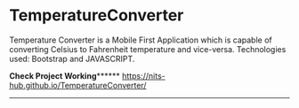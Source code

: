 # TemperatureConverter
Temperature Converter is a Mobile First Application which is capable of converting Celsius to Fahrenheit temperature and vice-versa.
Technologies used: Bootstrap and JAVASCRIPT.


******************************Check Project Working************************************
https://nits-hub.github.io/TemperatureConverter/
***************************************************************************************
